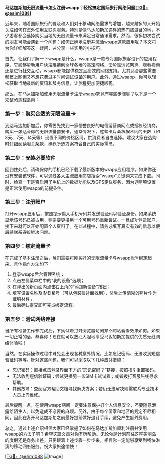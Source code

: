 **马达加斯加无限流量卡怎么注册wsapp？轻松搞定国际旅行网络问题[[TG💪+ @esim1088](https://t.me/s/esim1088)]**

近年来，随着国际旅行的普及和人们对于移动网络需求的增加，越来越多的人开始关注如何在海外使用互联网服务。特别是像马达加斯加这样的热门旅游目的地，不少游客都会选择购买当地的无限流量卡来满足日常通讯需求。然而，很多初次尝试的朋友可能会遇到一个问题：如何正确地注册并激活wsapp这款应用呢？本文将为你详细解答这一疑问，并分享一些实用的小技巧。

首先，让我们了解一下wsapp是什么。wsapp是一款专为国际旅客设计的应用程序，它能够帮助用户快速连接到全球各地的高速网络。无论是浏览网页、观看视频还是进行社交互动，wsapp都能提供稳定且高效的网络支持。尤其适合那些需要频繁上网但又不想花费过多时间调试设备的用户。此外，通过wsapp，你可以轻松获取当地最新的资讯和服务信息，让旅程更加便捷顺畅。

那么，在马达加斯加使用无限流量卡注册wsapp究竟有哪些步骤呢？以下是一个完整的流程指南：

### 第一步：购买合适的无限流量卡
到达马达加斯加后，你需要先找到一家信誉良好的电信运营商网点或授权经销商，购买一张适合你的无限流量套餐卡。通常情况下，这些卡片会根据不同的天数（如3天、7天、14天等）设置不同的价格区间，供消费者自由选择。建议大家在选购时仔细阅读相关条款，确保所选方案符合自己的实际需求。

### 第二步：安装必要软件
回到住处后，请确保你的手机已经下载了最新版本的wsapp应用程序。如果你还没有安装该软件，可以通过各大主流应用商店搜索“wsapp”关键词来完成下载。同时，检查一下是否启用了手机上的数据功能以及GPS定位服务，因为这两项设置是正常使用wsapp的前提条件。

### 第三步：注册账户
打开wsapp应用后，按照提示输入手机号码并发送验证码以验证身份。如果系统显示该号码已被占用，则需要更换另一个可用号码重新尝试。一旦成功登录账户，接下来就可以开始配置个人资料了。在此过程中，请务必填写真实有效的信息以便后续联系客服解决问题。

### 第四步：绑定流量卡
在完成了基本注册之后，我们需要将刚买好的无限流量卡与wsapp账号绑定起来。具体操作方法如下：
1. 登录wsapp后台管理系统；
2. 点击左侧菜单栏中的“我的设备”选项；
3. 在弹出的新页面内点击右上角的“添加新设备”按钮；
4. 填写设备名称及IMEI编号（可从包装盒背面找到），然后上传清晰的照片作为证明材料；
5. 最后确认提交即可完成绑定流程。

### 第五步：测试网络连接
当所有准备工作都完成后，不妨试着打开浏览器访问某个网站看看效果如何。如果一切正常的话，恭喜你！现在就可以放心大胆地享受马达加斯加提供的优质无线网络体验啦！

当然，在实际操作过程中难免会出现各种意外情况，比如忘记密码、无法收到短信验证码等等。针对这些问题，我们可以采取以下几种应对措施：
- 忘记密码：直接点击登录界面下方的“忘记密码？”链接，按照指引重置密码。
- 无法收到短信验证码：尝试更换另一张SIM卡试试看；或者拨打客服热线寻求帮助。
- 其他故障：查阅官方帮助文档寻找解决方案；若仍无法解决则需联系专业技术人员上门维修。

最后提醒一点，在使用wsapp期间一定要注意保护好个人信息安全，不要随意泄露给陌生人，以免造成不必要的麻烦。另外，由于每个国家和地区的规定不尽相同，因此在离开马达加斯加之前最好提前做好退订手续，避免产生额外费用。

总之，通过上述介绍相信大家已经掌握了如何在马达加斯加顺利注册并使用wsapp的方法了吧？希望这篇文章对你有所帮助。无论你是计划前往这座美丽岛屿度假还是商务出差，只要跟着上述步骤一步步来，相信你一定能够享受到畅快淋漓的移动网络服务。祝大家旅途愉快！

[[TG💪+ @esim1088](https://t.me/s/esim1088) ![Image](https://i.postimg.cc/4NQfJmqS/Snipaste-2025-05-13-00-14-12.png)]